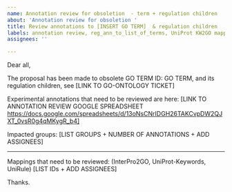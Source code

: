 ```yaml
---
name: Annotation review for obsoletion  - term + regulation children
about: 'Annotation review for obsoletion '
title: Review annotations to [INSERT GO TERM]  & regulation children
labels: annotation review, reg_ann_to_list_of_terms, UniProt KW2GO mapping
assignees: ''

---
```


Dear all, 

The proposal has been made to obsolete GO TERM ID: GO TERM, and its regulation children, 
see [LINK TO GO-ONTOLOGY TICKET]

Experimental annotations that need to be reviewed are here: 
[LINK TO ANNOTATION REVIEW GOOGLE SPREADSHEET https://docs.google.com/spreadsheets/d/13oNsCNrIDGH26TAKCvpDW2QJXT_0vsR0g4qMKygR_b4]

Impacted groups: 
[LIST GROUPS + NUMBER OF ANNOTATIONS + ADD ASSIGNEES] 

----

Mappings that need to be reviewed: (InterPro2GO, UniProt-Keywords, UniRule) 
[LIST IDs + ADD ASSIGNEES] 



Thanks.
